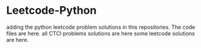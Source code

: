 # Leetcode-Python
adding the python leetcode problem solutions in this repositories. 
The code files are here.
all CTCI problems solutions are here
some leetcode solutions are here.

















































































































































































































































































































































































































































































































































































































































































































































































































































































































































































































































































































































































































